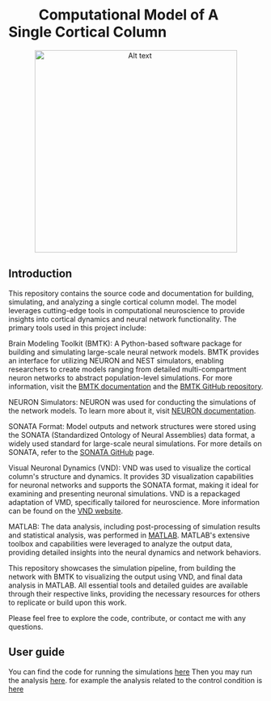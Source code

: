 

<h1>&nbsp;&nbsp;&nbsp;&nbsp;&nbsp;&nbsp;&nbsp;&nbsp;&nbsp;Computational Model of A Single Cortical Column</h1>


<p align="center">
  <img src="https://github.com/borjkhani/SCC/blob/main/Model.png" alt="Alt text" width="400"/>
</p>

## Introduction
This repository contains the source code and documentation for building, simulating, and analyzing a single cortical column model. The model leverages cutting-edge tools in computational neuroscience to provide insights into cortical dynamics and neural network functionality. The primary tools used in this project include:

Brain Modeling Toolkit (BMTK): A Python-based software package for building and simulating large-scale neural network models. BMTK provides an interface for utilizing NEURON and NEST simulators, enabling researchers to create models ranging from detailed multi-compartment neuron networks to abstract population-level simulations. For more information, visit the [BMTK documentation](https://alleninstitute.github.io/bmtk/) and the [BMTK GitHub repository](https://github.com/AllenInstitute/bmtk).

NEURON Simulators: NEURON was used for conducting the simulations of the network models. To learn more about it, visit [NEURON documentation](https://nrn.readthedocs.io/en/8.2.6/).

SONATA Format: Model outputs and network structures were stored using the SONATA (Standardized Ontology of Neural Assemblies) data format, a widely used standard for large-scale neural simulations. For more details on SONATA, refer to the [SONATA GitHub](https://github.com/AllenInstitute/sonata) page.

Visual Neuronal Dynamics (VND): VND was used to visualize the cortical column's structure and dynamics. It provides 3D visualization capabilities for neuronal networks and supports the SONATA format, making it ideal for examining and presenting neuronal simulations. VND is a repackaged adaptation of VMD, specifically tailored for neuroscience. More information can be found on the [VND website](https://www.ks.uiuc.edu/Research/vnd/).

MATLAB: The data analysis, including post-processing of simulation results and statistical analysis, was performed in [MATLAB](https://www.mathworks.com/). MATLAB's extensive toolbox and capabilities were leveraged to analyze the output data, providing detailed insights into the neural dynamics and network behaviors.

This repository showcases the simulation pipeline, from building the network with BMTK to visualizing the output using VND, and final data analysis in MATLAB. All essential tools and detailed guides are available through their respective links, providing the necessary resources for others to replicate or build upon this work.

Please feel free to explore the code, contribute, or contact me with any questions. 

## User guide 
You can find the code for running the simulations [here](https://github.com/borjkhani/SCC_PCB/tree/main/Model/Control/FT1.ipynb) 
Then you may run the analysis [here](https://github.com/borjkhani/SCC_PCB/tree/main/Analysis). for example the analysis related to the control condition is [here](https://github.com/borjkhani/SCC_PCB/blob/main/Analysis/Control%20Analysis/Run_All.m)





